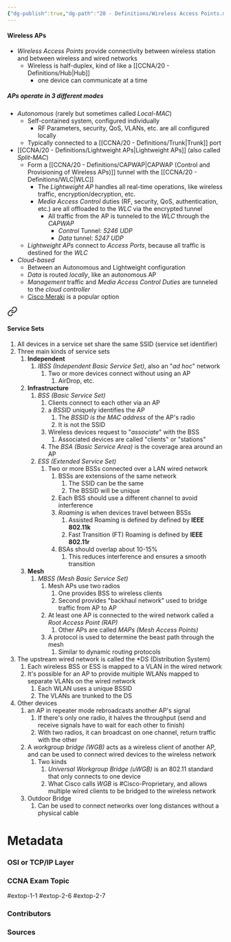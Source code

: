 ```yaml
---
{"dg-publish":true,"dg-path":"20 - Definitions/Wireless Access Points.md","permalink":"/20-definitions/wireless-access-points/","tags":["defs_ccna"]}
---
```


#### Wireless APs
- *Wireless Access Points* provide connectivity between wireless station and between wireless and wired networks
	- Wireless is half-duplex, kind of like a [[CCNA/20 - Definitions/Hub\|Hub]]
		- one device can communicate at a time

##### **APs** operate in 3 different modes
- *Autonomous* (rarely but sometimes called *Local-MAC*)
	- Self-contained system, configured individually
		- RF Parameters, security, QoS, VLANs, etc. are all configured locally
	- Typically connected to a [[CCNA/20 - Definitions/Trunk\|Trunk]] port
- [[CCNA/20 - Definitions/Lightweight APs\|Lightweight APs]] (also called *Split-MAC*)
	- Form a [[CCNA/20 - Definitions/CAPWAP\|CAPWAP (Control and Provisioning of Wireless APs)]] tunnel with the [[CCNA/20 - Definitions/WLC\|WLC]]
		- The *Lightweight AP* handles all real-time operations, like wireless traffic, encryption/decryption, etc.
		- *Media Access Control* duties (RF, security, QoS, authentication, etc.) are all offloaded to the *WLC* via the encrypted tunnel
			- All traffic from the AP is tunneled to the *WLC* through the *CAPWAP*
				- *Control* Tunnel: *5246 UDP*
				- *Data* tunnel: *5247 UDP*
	- *Lightweight APs* connect to *Access Ports*, because all traffic is destined for the *WLC*
- *Cloud-based*
	- Between an Autonomous and Lightweight configuration
	- *Data* is routed *locally*, like an autonomous AP
	- *Management* traffic and *Media Access Control Duties* are tunneled to the *cloud controller*
	- [Cisco Meraki](https://meraki.cisco.com/) is a popular option



<div class="transclusion internal-embed is-loaded"><a class="markdown-embed-link" href="/20-definitions/wireless-service-sets/#service-sets" aria-label="Open link"><svg xmlns="http://www.w3.org/2000/svg" width="24" height="24" viewBox="0 0 24 24" fill="none" stroke="currentColor" stroke-width="2" stroke-linecap="round" stroke-linejoin="round" class="svg-icon lucide-link"><path d="M10 13a5 5 0 0 0 7.54.54l3-3a5 5 0 0 0-7.07-7.07l-1.72 1.71"></path><path d="M14 11a5 5 0 0 0-7.54-.54l-3 3a5 5 0 0 0 7.07 7.07l1.71-1.71"></path></svg></a><div class="markdown-embed">



#### Service Sets
1. All devices in a service set share the same SSID (service set identifier)
2. Three main kinds of service sets
	1. **Independent**
		1. *IBSS (Independent Basic Service Set)*, also an "*ad hoc*" network
			1. Two or more devices connect without using an AP
				1. AirDrop, etc.
	2. **Infrastructure**
		1. *BSS (Basic Service Set)*
			1. Clients connect to each other via an AP
			2. a *BSSID* uniquely identifies the AP
				1. The *BSSID is the MAC address* of the AP's radio
				2. It is not the SSID
			3. Wireless devices request to "*associate*" with the BSS
				1. Associated devices are called "clients" or "stations"
			4. The *BSA (Basic Service Area)* is the coverage area around an AP
		2. *ESS (Extended Service Set)*
			1. Two or more BSSs connected over a LAN wired network
				1. BSSs are extensions of the same network
					1. The SSID can be the same
					2. The BSSID will be unique
				2. Each BSS should use a different channel to avoid interference
				3. *Roaming* is when devices travel between BSSs
					1. Assisted Roaming is defined by defined by **IEEE 802.11k**
					2. Fast Transition (FT) Roaming is defined by **IEEE 802.11r**
				4. BSAs should overlap about 10-15%
					1. This reduces interference and ensures a smooth transition
	3. **Mesh**
		1. *MBSS (Mesh Basic Service Set)*
			1. Mesh APs use two radios
				1. One provides BSS to wireless clients
				2. Second provides "backhaul network" used to bridge traffic from AP to AP
			2. At least one AP is connected to the wired network called a *Root Access Point (RAP)*
				1. Other APs are called *MAPs (Mesh Access Points)*
			3. A protocol is used to determine the beast path through the mesh
				1. Similar to dynamic routing protocols
3. The upstream wired network is called the *DS (Distribution System)
	1. Each wireless BSS or ESS is mapped to a VLAN in the wired network
	2. It's possible for an AP to provide multiple WLANs mapped to separate VLANs on the wired network
		1. Each WLAN uses a unique BSSID
		2. The VLANs are trunked to the DS
4. Other devices
	1. an AP in repeater mode rebroadcasts another AP's signal
		1. If there's only one radio, it halves the throughput (send and receive signals have to wait for each other to finish)
		2. With two radios, it can broadcast on one channel, return traffic with the other
	2. A *workgroup bridge (WGB)* acts as a wireless client of another AP, and can be used to connect wired devices to the wireless network
		1. Two kinds
			1. *Universal Workgroup Bridge (uWGB)* is an 802.11 standard that only connects to one device
			2. What Cisco calls *WGB* is #Cisco-Proprietary, and allows multiple wired clients to be bridged to the wireless network
	3. Outdoor Bridge
		1. Can be used to connect networks over long distances without a physical cable







</div></div>



# Metadata
### OSI or TCP/IP Layer

### CCNA Exam Topic
#extop-1-1 #extop-2-6 #extop-2-7
### Contributors

### Sources
